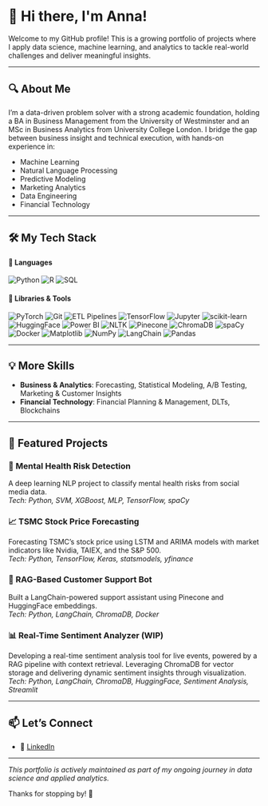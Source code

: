 # 👋 Hi there, I'm Anna!

Welcome to my GitHub profile! This is a growing portfolio of projects where I apply data science, machine learning, and analytics to tackle real-world challenges and deliver meaningful insights.

---

## 🔍 About Me

I’m a data-driven problem solver with a strong academic foundation, holding a BA in Business Management from the University of Westminster and an MSc in Business Analytics from University College London. I bridge the gap between business insight and technical execution, with hands-on experience in:

- Machine Learning
- Natural Language Processing
- Predictive Modeling
- Marketing Analytics
- Data Engineering
- Financial Technology

---

## 🛠️ My Tech Stack

#### 🚀 Languages  

![Python](https://img.shields.io/badge/-Python-153E73?logo=python&logoColor=white)
![R](https://img.shields.io/badge/-R-276DC3?logo=r&logoColor=white)
![SQL](https://img.shields.io/badge/-SQL-66B2FF?logo=postgresql&logoColor=white)

#### 🧰 Libraries & Tools  

![PyTorch](https://img.shields.io/badge/-PyTorch-EE4C2C?logo=pytorch&logoColor=white)
![Git](https://img.shields.io/badge/-Git-F05032?logo=git&logoColor=white)
![ETL Pipelines](https://img.shields.io/badge/-ETL%20Pipelines-F56C00?logo=airflow&logoColor=white)
![TensorFlow](https://img.shields.io/badge/-TensorFlow-FF6F00?logo=tensorflow&logoColor=white)
![Jupyter](https://img.shields.io/badge/-Jupyter-F37626?logo=jupyter&logoColor=white)
![scikit-learn](https://img.shields.io/badge/-Scikit--Learn-F7931E?logo=scikit-learn&logoColor=white)
![HuggingFace](https://img.shields.io/badge/-HuggingFace-FFD21F?logo=huggingface&logoColor=black)
![Power BI](https://img.shields.io/badge/-Power%20BI-F2C811?logo=powerbi&logoColor=black)
![NLTK](https://img.shields.io/badge/-NLTK-76B900?logo=nltk&logoColor=white)
![Pinecone](https://img.shields.io/badge/-Pinecone-3BA55D?logo=pinecone&logoColor=white)
![ChromaDB](https://img.shields.io/badge/-ChromaDB-267E6E?logo=database&logoColor=white)
![spaCy](https://img.shields.io/badge/-spaCy-09A3D5?logo=spacy&logoColor=white)
![Docker](https://img.shields.io/badge/-Docker-2496ED?logo=docker&logoColor=white)
![Matplotlib](https://img.shields.io/badge/-Matplotlib-11557C?logo=matplotlib&logoColor=white)
![NumPy](https://img.shields.io/badge/-NumPy-013243?logo=numpy&logoColor=white)
![LangChain](https://img.shields.io/badge/-LangChain-3C1370?logo=data&logoColor=white)
![Pandas](https://img.shields.io/badge/-Pandas-150458?logo=pandas&logoColor=white)

---

## 💡 More Skills

- **Business & Analytics**: Forecasting, Statistical Modeling, A/B Testing, Marketing & Customer Insights
- **Financial Technology**: Financial Planning & Management, DLTs, Blockchains

---

## 📂 Featured Projects

### 🧠 Mental Health Risk Detection
A deep learning NLP project to classify mental health risks from social media data.  
*Tech: Python, SVM, XGBoost, MLP, TensorFlow, spaCy*

### 📈 TSMC Stock Price Forecasting  
Forecasting TSMC’s stock price using LSTM and ARIMA models with market indicators like Nvidia, TAIEX, and the S&P 500.  
*Tech: Python, TensorFlow, Keras, statsmodels, yfinance*

### 💬 RAG-Based Customer Support Bot  
Built a LangChain-powered support assistant using Pinecone and HuggingFace embeddings.  
*Tech: Python, LangChain, ChromaDB, Docker*

### 📊 Real-Time Sentiment Analyzer (WIP)
Developing a real-time sentiment analysis tool for live events, powered by a RAG pipeline with context retrieval. Leveraging ChromaDB for vector storage and delivering dynamic sentiment insights through visualization.
*Tech: Python, LangChain, ChromaDB, HuggingFace, Sentiment Analysis, Streamlit*

---

## 📫 Let’s Connect

- 💼 [LinkedIn](https://www.linkedin.com/in/semenowicz-anna/)

---

_This portfolio is actively maintained as part of my ongoing journey in data science and applied analytics._

Thanks for stopping by! 🌱
